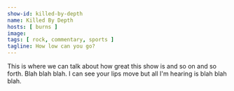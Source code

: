 ```yaml
---
show-id: killed-by-depth
name: Killed By Depth
hosts: [ burns ]
image:
tags: [ rock, commentary, sports ]
tagline: How low can you go?
---
```


This is where we can talk about how great this show is and so on and so forth. Blah blah blah. I can see your lips move but all I'm hearing is blah blah blah.
